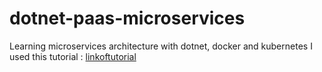 # dotnet-paas-microservices
Learning microservices architecture with dotnet, docker and kubernetes 
I used this tutorial : [linkoftutorial]([url](https://youtu.be/DgVjEo3OGBI)) 
